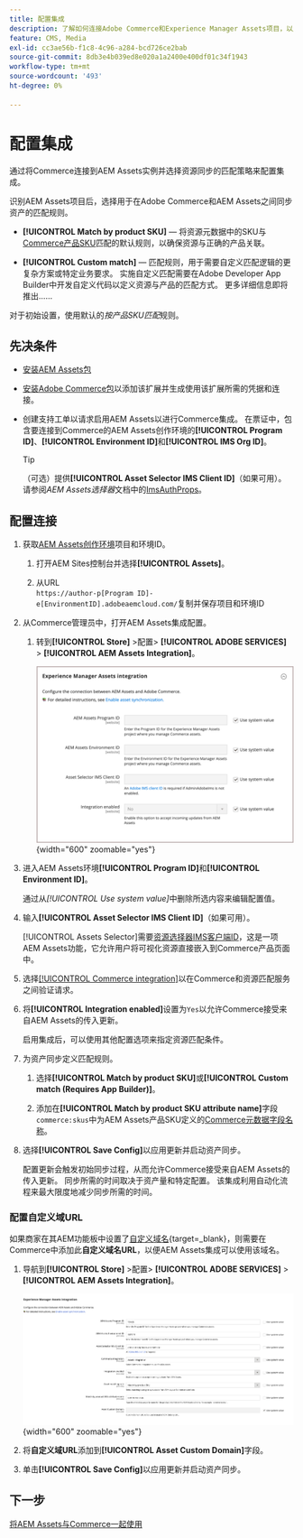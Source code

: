 ```yaml
---
title: 配置集成
description: 了解如何连接Adobe Commerce和Experience Manager Assets项目，以启用这两个系统之间的资源同步。
feature: CMS, Media
exl-id: cc3ae56b-f1c8-4c96-a284-bcd726ce2bab
source-git-commit: 8db3e4b039ed8e020a1a2400e400df01c34f1943
workflow-type: tm+mt
source-wordcount: '493'
ht-degree: 0%

---
```


# 配置集成

通过将Commerce连接到AEM Assets实例并选择资源同步的匹配策略来配置集成。

识别AEM Assets项目后，选择用于在Adobe Commerce和AEM Assets之间同步资产的匹配规则。

- **[!UICONTROL Match by product SKU]** — 将资源元数据中的SKU与[Commerce产品SKU](https://experienceleague.adobe.com/en/docs/commerce-operations/implementation-playbook/glossary#sku)匹配的默认规则，以确保资源与正确的产品关联。

- **[!UICONTROL Custom match]** — 匹配规则，用于需要自定义匹配逻辑的更复杂方案或特定业务要求。 实施自定义匹配需要在Adobe Developer App Builder中开发自定义代码以定义资源与产品的匹配方式。 更多详细信息即将推出……

对于初始设置，使用默认的&#x200B;*按产品SKU匹配*&#x200B;规则。

## 先决条件

- [安装AEM Assets包](aem-assets-configure-aem.md)

- [安装Adobe Commerce包](aem-assets-configure-commerce.md)以添加该扩展并生成使用该扩展所需的凭据和连接。

- 创建支持工单以请求启用AEM Assets以进行Commerce集成。 在票证中，包含要连接到Commerce的AEM Assets创作环境的&#x200B;**[!UICONTROL Program ID]**、**[!UICONTROL Environment ID]**&#x200B;和&#x200B;**[!UICONTROL IMS Org ID]**。

  >[!TIP]
  >
  > （可选）提供&#x200B;**[!UICONTROL Asset Selector IMS Client ID]**（如果可用）。 请参阅&#x200B;*AEM Assets选择器*&#x200B;文档中的[ImsAuthProps](https://experienceleague.adobe.com/en/docs/experience-manager-cloud-service/content/assets/manage/asset-selector/asset-selector-integration/integrate-asset-selector-adobe-app)。

## 配置连接

1. 获取[AEM Assets创作环境](https://experienceleague.adobe.com/en/docs/experience-manager-cloud-service/content/sites/authoring/quick-start)项目和环境ID。

   1. 打开AEM Sites控制台并选择&#x200B;**[!UICONTROL Assets]**。

   1. 从URL <br>`https://author-p[Program ID]-e[EnvironmentID].adobeaemcloud.com/`复制并保存项目和环境ID
1. 从Commerce管理员中，打开AEM Assets集成配置。

   1. 转到&#x200B;**[!UICONTROL Store]** >配置> **[!UICONTROL ADOBE SERVICES]** > **[!UICONTROL AEM Assets Integration]**。

      ![AEM Assets集成启用该集成](assets/aem-assets-integration-enable-config.png){width="600" zoomable="yes"}

1. 进入AEM Assets环境&#x200B;**[!UICONTROL Program ID]**&#x200B;和&#x200B;**[!UICONTROL Environment ID]**。

   通过从&#x200B;*[!UICONTROL Use system value]*&#x200B;中删除所选内容来编辑配置值。

1. 输入&#x200B;**[!UICONTROL Asset Selector IMS Client ID]**（如果可用）。

   [!UICONTROL Assets Selector]需要[资源选择器IMS客户端ID](https://experienceleague.adobe.com/en/docs/experience-manager-cloud-service/content/assets/manage/asset-selector/asset-selector-integration/integrate-asset-selector-adobe-app#ims-auth-props)，这是一项AEM Assets功能，它允许用户将可视化资源直接嵌入到Commerce产品页面中。

1. 选择[[!UICONTROL Commerce integration]](aem-assets-configure-commerce.md#add-the-integration-to-the-commerce-environment)以在Commerce和资源匹配服务之间验证请求。

1. 将&#x200B;**[!UICONTROL Integration enabled]**&#x200B;设置为`Yes`以允许Commerce接受来自AEM Assets的传入更新。

   启用集成后，可以使用其他配置选项来指定资源匹配条件。

1. 为资产同步定义匹配规则。

   1. 选择&#x200B;**[!UICONTROL Match by product SKU]**&#x200B;或&#x200B;**[!UICONTROL Custom match (Requires App Builder)]**。

   1. 添加在&#x200B;**[!UICONTROL Match by product SKU attribute name]**&#x200B;字段`commerce:skus`中为AEM Assets产品SKU定义的[Commerce元数据字段名称](aem-assets-configure-aem.md#configure-metadata)。

1. 选择&#x200B;**[!UICONTROL Save Config]**&#x200B;以应用更新并启动资产同步。

   配置更新会触发初始同步过程，从而允许Commerce接受来自AEM Assets的传入更新。 同步所需的时间取决于资产量和特定配置。 该集成利用自动化流程来最大限度地减少同步所需的时间。

### 配置自定义域URL

如果商家在其AEM功能板中设置了[自定义域名](https://experienceleague.adobe.com/zh-hans/docs/experience-manager-cloud-service/content/implementing/using-cloud-manager/custom-domain-names/add-custom-domain-name){target=_blank}，则需要在Commerce中添加此&#x200B;**自定义域名URL**，以便AEM Assets集成可以使用该域名。

1. 导航到&#x200B;**[!UICONTROL Store]** >配置> **[!UICONTROL ADOBE SERVICES]** > **[!UICONTROL AEM Assets Integration]**。

   ![AEM Assets集成启用该集成](assets/aem-assets-view.png){width="600" zoomable="yes"}

1. 将&#x200B;**自定义域URL**&#x200B;添加到&#x200B;**[!UICONTROL Asset Custom Domain]**&#x200B;字段。

1. 单击&#x200B;**[!UICONTROL Save Config]**&#x200B;以应用更新并启动资产同步。

## 下一步

[将AEM Assets与Commerce一起使用](aem-assets-manage.md)

